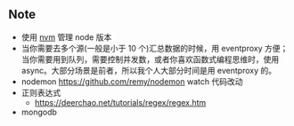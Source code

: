 ## Note

* 使用 [nvm](https://github.com/creationix/nvm) 管理 node 版本
* 当你需要去多个源(一般是小于 10 个)汇总数据的时候，用 eventproxy 方便；当你需要用到队列，需要控制并发数，或者你喜欢函数式编程思维时，使用 async。大部分场景是前者，所以我个人大部分时间是用 eventproxy 的。
*  nodemon https://github.com/remy/nodemon  watch 代码改动
*  正则表达式
    *  https://deerchao.net/tutorials/regex/regex.htm
* mongodb

